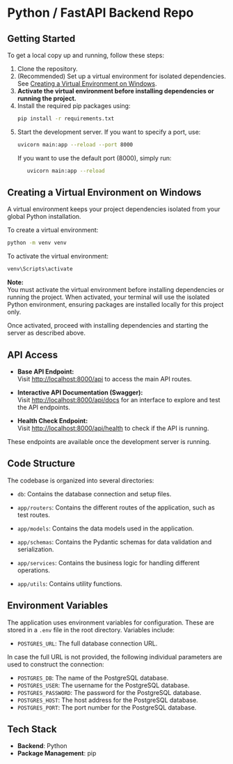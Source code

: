 # Python / FastAPI Backend Repo

## Getting Started

To get a local copy up and running, follow these steps:

1. Clone the repository.
2. (Recommended) Set up a virtual environment for isolated dependencies. See [Creating a Virtual Environment on Windows](#creating-a-virtual-environment-on-windows).
3. **Activate the virtual environment before installing dependencies or running the project.**
4. Install the required pip packages using:
   ```sh
   pip install -r requirements.txt
   ```
5. Start the development server. If you want to specify a port, use:
    ```sh
    uvicorn main:app --reload --port 8000
    ```
    If you want to use the default port (8000), simply run:
     ```sh
        uvicorn main:app --reload
    ```

## Creating a Virtual Environment on Windows

A virtual environment keeps your project dependencies isolated from your global Python installation.

To create a virtual environment:
```sh
python -m venv venv
```

To activate the virtual environment:
```sh
venv\Scripts\activate
```
**Note:**  
You must activate the virtual environment before installing dependencies or running the project. When activated, your terminal will use the isolated Python environment, ensuring packages are installed locally for this project only.

Once activated, proceed with installing dependencies and starting the server as described above.

## API Access

- **Base API Endpoint:**  
  Visit [http://localhost:8000/api](http://localhost:8000/api) to access the main API routes.

- **Interactive API Documentation (Swagger):**  
  Visit [http://localhost:8000/api/docs](http://localhost:8000/api/docs) for an interface to explore and test the API endpoints.

- **Health Check Endpoint:**  
    Visit [http://localhost:8000/api/health](http://localhost:8000/api/health) to check if the API is running.

These endpoints are available once the development server is running.

## Code Structure

The codebase is organized into several directories:

- `db`: Contains the database connection and setup files.

- `app/routers`: Contains the different routes of the application, such as test routes.
- `app/models`: Contains the data models used in the application.
- `app/schemas`: Contains the Pydantic schemas for data validation and serialization.
- `app/services`: Contains the business logic for handling different operations.
- `app/utils`: Contains utility functions.

## Environment Variables

The application uses environment variables for configuration. These are stored in a `.env` file in the root directory. Variables include:

- `POSTGRES_URL`: The full database connection URL. 

In case the full URL is not provided, the following individual parameters are used to construct the connection:

- `POSTGRES_DB`: The name of the PostgreSQL database.
- `POSTGRES_USER`: The username for the PostgreSQL database.
- `POSTGRES_PASSWORD`: The password for the PostgreSQL database.
- `POSTGRES_HOST`: The host address for the PostgreSQL database.
- `POSTGRES_PORT`: The port number for the PostgreSQL database.

## Tech Stack

- **Backend**: Python
- **Package Management**: pip